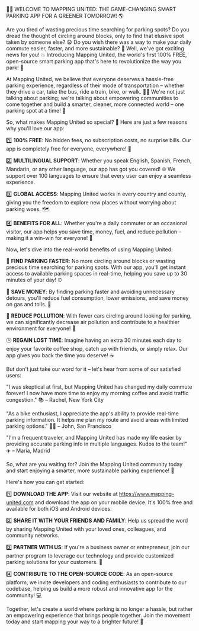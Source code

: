 🚗💨 WELCOME TO MAPPING UNITED: THE GAME-CHANGING SMART PARKING APP FOR A GREENER TOMORROW! 🌎

Are you tired of wasting precious time searching for parking spots? Do you dread the thought of circling around blocks, only to find that elusive spot taken by someone else? 😩 Do you wish there was a way to make your daily commute easier, faster, and more sustainable? 🚀 Well, we've got exciting news for you! 💥 Introducing Mapping United, the world's first 100% FREE, open-source smart parking app that's here to revolutionize the way you park! 🎉

At Mapping United, we believe that everyone deserves a hassle-free parking experience, regardless of their mode of transportation – whether they drive a car, take the bus, ride a train, bike, or walk. 🚶‍♀️ We're not just talking about parking; we're talking about empowering communities to come together and build a smarter, cleaner, more connected world – one parking spot at a time! 💪

So, what makes Mapping United so special? 🤔 Here are just a few reasons why you'll love our app:

1️⃣ **100% FREE**: No hidden fees, no subscription costs, no surprise bills. Our app is completely free for everyone, everywhere! 🎁

2️⃣ **MULTILINGUAL SUPPORT**: Whether you speak English, Spanish, French, Mandarin, or any other language, our app has got you covered! 🌐 We support over 100 languages to ensure that every user can enjoy a seamless experience.

3️⃣ **GLOBAL ACCESS**: Mapping United works in every country and county, giving you the freedom to explore new places without worrying about parking woes. 🗺️

4️⃣ **BENEFITS FOR ALL**: Whether you're a daily commuter or an occasional visitor, our app helps you save time, money, fuel, and reduce pollution – making it a win-win for everyone! 🌟

Now, let's dive into the real-world benefits of using Mapping United:

🚗 **FIND PARKING FASTER**: No more circling around blocks or wasting precious time searching for parking spots. With our app, you'll get instant access to available parking spaces in real-time, helping you save up to 30 minutes of your day! ⏰

💸 **SAVE MONEY**: By finding parking faster and avoiding unnecessary detours, you'll reduce fuel consumption, lower emissions, and save money on gas and tolls. 💸

🌱 **REDUCE POLLUTION**: With fewer cars circling around looking for parking, we can significantly decrease air pollution and contribute to a healthier environment for everyone! 🌿

🕒 **REGAIN LOST TIME**: Imagine having an extra 30 minutes each day to enjoy your favorite coffee shop, catch up with friends, or simply relax. Our app gives you back the time you deserve! ☕️

But don't just take our word for it – let's hear from some of our satisfied users:

"I was skeptical at first, but Mapping United has changed my daily commute forever! I now have more time to enjoy my morning coffee and avoid traffic congestion." 📚 – Rachel, New York City

"As a bike enthusiast, I appreciate the app's ability to provide real-time parking information. It helps me plan my route and avoid areas with limited parking options." 🚴‍♂️ – John, San Francisco

"I'm a frequent traveler, and Mapping United has made my life easier by providing accurate parking info in multiple languages. Kudos to the team!" ✈️ – Maria, Madrid

So, what are you waiting for? Join the Mapping United community today and start enjoying a smarter, more sustainable parking experience! 🎉

Here's how you can get started:

1️⃣ **DOWNLOAD THE APP**: Visit our website at https://www.mapping-united.com and download the app on your mobile device. It's 100% free and available for both iOS and Android devices.

2️⃣ **SHARE IT WITH YOUR FRIENDS AND FAMILY**: Help us spread the word by sharing Mapping United with your loved ones, colleagues, and community networks.

3️⃣ **PARTNER WITH US**: If you're a business owner or entrepreneur, join our partner program to leverage our technology and provide customized parking solutions for your customers. 🚀

4️⃣ **CONTRIBUTE TO THE OPEN-SOURCE CODE**: As an open-source platform, we invite developers and coding enthusiasts to contribute to our codebase, helping us build a more robust and innovative app for the community! 💻

Together, let's create a world where parking is no longer a hassle, but rather an empowering experience that brings people together. Join the movement today and start mapping your way to a brighter future! 🌟
